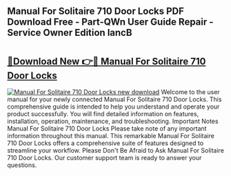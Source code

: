 ## Manual For Solitaire 710 Door Locks PDF Download Free - Part-QWn User Guide Repair - Service Owner Edition lancB

# <h2><a href="http://bc66196.oget.top/?id=Manual+For+Solitaire+710+Door+Locks">🔗Download New 👉🔴 Manual For Solitaire 710 Door Locks</a></h2>

[![Manual For Solitaire 710 Door Locks new download](https://i.imgur.com/5g1atiW.png)](http://bc66196.oget.top/?id=Manual+For+Solitaire+710+Door+Locks)
Welcome to the user manual for your newly connected Manual For Solitaire 710 Door Locks. This comprehensive guide is intended to help you understand and operate your product successfully. You will find detailed information on features, installation, operation, maintenance, and troubleshooting. Important Notes Manual For Solitaire 710 Door Locks Please take note of any important information throughout this manual. This remarkable Manual For Solitaire 710 Door Locks offers a comprehensive suite of features designed to streamline your workflow. Please Don't Be Afraid to Ask Manual For Solitaire 710 Door Locks. Our customer support team is ready to answer your questions.
